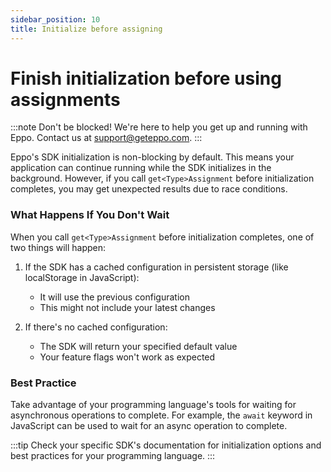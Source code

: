 ```yaml
---
sidebar_position: 10
title: Initialize before assigning
---
```


# Finish initialization before using assignments

:::note
Don't be blocked! We're here to help you get up and running with Eppo. Contact us at [support@geteppo.com](mailto:support@geteppo.com).
:::

Eppo's SDK initialization is non-blocking by default. This means your application can continue running while the SDK initializes in the background. However, if you call `get<Type>Assignment` before initialization completes, you may get unexpected results due to race conditions.

### What Happens If You Don't Wait
When you call `get<Type>Assignment` before initialization completes, one of two things will happen:

1. If the SDK has a cached configuration in persistent storage (like localStorage in JavaScript):
   - It will use the previous configuration
   - This might not include your latest changes

2. If there's no cached configuration:
   - The SDK will return your specified default value
   - Your feature flags won't work as expected

### Best Practice
Take advantage of your programming language's tools for waiting for asynchronous operations to complete. For example, the `await` keyword in JavaScript can be used to wait for an async operation to complete.

:::tip
Check your specific SDK's documentation for initialization options and best practices for your programming language.
:::